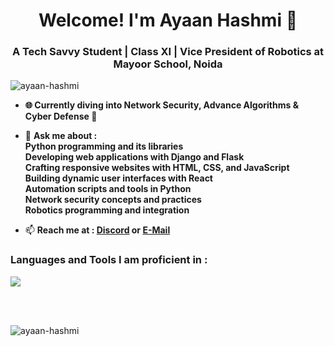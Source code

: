 <h1 align="center"><b>Welcome! I'm Ayaan Hashmi 👋</b></h1>
<h3 align="center">A Tech Savvy Student | Class XI | Vice President of Robotics at Mayoor School, Noida</h3>

<p align="left"> <img src="https://komarev.com/ghpvc/?username=ayaan-hashmi&label=Profile%20views&color=0e75b6&style=flat" alt="ayaan-hashmi" /> </p>

- **🌐 Currently diving into Network Security, Advance Algorithms & Cyber Defense 🔐**

- 💬 **Ask me about :**<br>
  **Python programming and its libraries**<br>
  **Developing web applications with Django and Flask**<br>
  **Crafting responsive websites with HTML, CSS, and JavaScript**<br>
  **Building dynamic user interfaces with React**<br>
  **Automation scripts and tools in Python**<br>
  **Network security concepts and practices**<br>
  **Robotics programming and integration**<br>

- 📫 **Reach me at : [**Discord**](https://discord.com/users/951491358500216842) or [**E-Mail**](mailto:apex.hashmi@gmail.com)**


<h3 align="left"><b>Languages and Tools I am proficient in :</b></h3>

<a href="https://skillicons.dev">
  <img src="https://skillicons.dev/icons?i=actix,adonis,anaconda,androidstudio,angular,apple,arch,arduino,atom,aws,azul,azure,bash,bootstrap,c,cs,cpp,clion,cloudflare,codepen,coffeescript,css,dart,debian,discord,bots,discordjs,django,docker,dotnet,electron,fediverse,figma,flutter,gcp,git,github,githubactions,gitlab,gmail,go,hibernate,html,ai,java,js,jquery,kali,kotlin,kubernetes,linkedin,linux,mongodb,mysql,netlify,nextjs,nodejs,npm,php,phpstorm,powershell,pycharm,py,pytorch,raspberrypi,react,rust,stackoverflow,tailwind,tensorflow,ts,ubuntu,unity,unreal,vercel,visualstudio,vscode,vscodium,webstorm,windows&perline=10&theme=dark" />
</a>

<br><br>

<p><img align="left" src="https://github-readme-stats.vercel.app/api/top-langs?username=ayaan-hashmi&show_icons=true&locale=en&layout=compact" alt="ayaan-hashmi" /></p>
